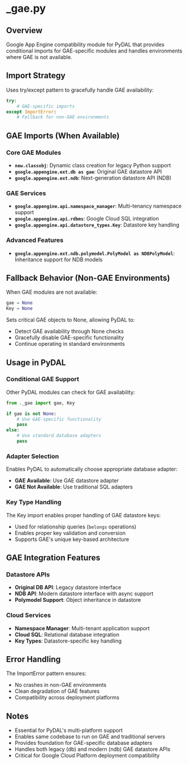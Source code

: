 # _gae.py

## Overview
Google App Engine compatibility module for PyDAL that provides conditional imports for GAE-specific modules and handles environments where GAE is not available.

## Import Strategy
Uses try/except pattern to gracefully handle GAE availability:

```python
try:
    # GAE-specific imports
except ImportError:
    # Fallback for non-GAE environments
```

## GAE Imports (When Available)

### Core GAE Modules
- **`new.classobj`**: Dynamic class creation for legacy Python support
- **`google.appengine.ext.db as gae`**: Original GAE datastore API
- **`google.appengine.ext.ndb`**: Next-generation datastore API (NDB)

### GAE Services
- **`google.appengine.api.namespace_manager`**: Multi-tenancy namespace support
- **`google.appengine.api.rdbms`**: Google Cloud SQL integration
- **`google.appengine.api.datastore_types.Key`**: Datastore key handling

### Advanced Features
- **`google.appengine.ext.ndb.polymodel.PolyModel as NDBPolyModel`**: Inheritance support for NDB models

## Fallback Behavior (Non-GAE Environments)
When GAE modules are not available:
```python
gae = None
Key = None
```

Sets critical GAE objects to None, allowing PyDAL to:
- Detect GAE availability through None checks
- Gracefully disable GAE-specific functionality
- Continue operating in standard environments

## Usage in PyDAL

### Conditional GAE Support
Other PyDAL modules can check for GAE availability:
```python
from ._gae import gae, Key

if gae is not None:
    # Use GAE-specific functionality
    pass
else:
    # Use standard database adapters
    pass
```

### Adapter Selection
Enables PyDAL to automatically choose appropriate database adapter:
- **GAE Available**: Use GAE datastore adapter
- **GAE Not Available**: Use traditional SQL adapters

### Key Type Handling
The Key import enables proper handling of GAE datastore keys:
- Used for relationship queries (`belongs` operations)
- Enables proper key validation and conversion
- Supports GAE's unique key-based architecture

## GAE Integration Features

### Datastore APIs
- **Original DB API**: Legacy datastore interface
- **NDB API**: Modern datastore interface with async support
- **Polymodel Support**: Object inheritance in datastore

### Cloud Services
- **Namespace Manager**: Multi-tenant application support
- **Cloud SQL**: Relational database integration
- **Key Types**: Datastore-specific key handling

## Error Handling
The ImportError pattern ensures:
- No crashes in non-GAE environments
- Clean degradation of GAE features
- Compatibility across deployment platforms

## Notes
- Essential for PyDAL's multi-platform support
- Enables same codebase to run on GAE and traditional servers
- Provides foundation for GAE-specific database adapters
- Handles both legacy (db) and modern (ndb) GAE datastore APIs
- Critical for Google Cloud Platform deployment compatibility